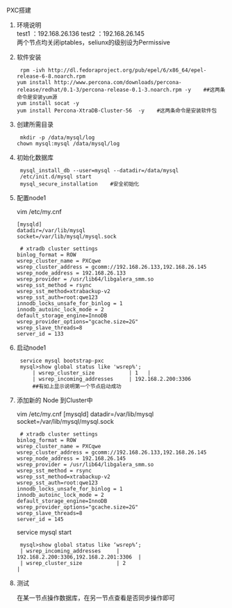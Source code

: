 PXC搭建

1. 环境说明   
   test1 ：192.168.26.136
   test2 ：192.168.26.145   
   两个节点均关闭iptables，seliunx的级别设为Permissive
2. 软件安装

        rpm -ivh http://dl.fedoraproject.org/pub/epel/6/x86_64/epel-release-6-8.noarch.rpm
       yum install http://www.percona.com/downloads/percona-release/redhat/0.1-3/percona-release-0.1-3.noarch.rpm -y    ##这两条命令是安装yum源
       yum install socat -y
       yum install Percona-XtraDB-Cluster-56  -y    #这两条命令是安装软件包
3. 创建所需目录
   
        mkdir -p /data/mysql/log
       chown mysql:mysql /data/mysql/log
4. 初始化数据库

        mysql_install_db --user=mysql --datadir=/data/mysql
        /etc/init.d/mysql start
        mysql_secure_installation    #安全初始化
5. 配置node1
   
    
    vim /etc/my.cnf
   	
       [mysqld]
       datadir=/var/lib/mysql
       socket=/var/lib/mysql/mysql.sock
       
        # xtradb cluster settings
       binlog_format = ROW
       wsrep_cluster_name = PXCqwe
       wsrep_cluster_address = gcomm://192.168.26.133,192.168.26.145
       wsrep_node_address = 192.168.26.133
       wsrep_provider = /usr/lib64/libgalera_smm.so
       wsrep_sst_method = rsync
       wsrep_sst_method=xtrabackup-v2
       wsrep_sst_auth=root:qwe123
       innodb_locks_unsafe_for_binlog = 1
       innodb_autoinc_lock_mode = 2
       default_storage_engine=InnoDB
       wsrep_provider_options="gcache.size=2G"
       wsrep_slave_threads=8
       server_id = 133
6. 启动node1   

        service mysql bootstrap-pxc 
        mysql>show global status like 'wsrep%';
            | wsrep_cluster_size           | 1   | 
            | wsrep_incoming_addresses     | 192.168.2.200:3306 
            ##有如上显示说明第一个节点启动成功
7. 添加新的 Node 到Cluster中   

    
    vim /etc/my.cnf
       [mysqld]
       datadir=/var/lib/mysql
       socket=/var/lib/mysql/mysql.sock
       
        # xtradb cluster settings
       binlog_format = ROW
       wsrep_cluster_name = PXCqwe
       wsrep_cluster_address = gcomm://192.168.26.133,192.168.26.145
       wsrep_node_address = 192.168.26.145
       wsrep_provider = /usr/lib64/libgalera_smm.so
       wsrep_sst_method = rsync
       wsrep_sst_method=xtrabackup-v2
       wsrep_sst_auth=root:qwe123
       innodb_locks_unsafe_for_binlog = 1
       innodb_autoinc_lock_mode = 2
       default_storage_engine=InnoDB
       wsrep_provider_options="gcache.size=2G"
       wsrep_slave_threads=8
       server_id = 145

    service mysql start

        mysql>show global status like ‘wsrep%‘;
        | wsrep_incoming_addresses     | 192.168.2.200:3306,192.168.2.201:3306  |
        | wsrep_cluster_size           | 2                                    |

1. 测试

   在某一节点操作数据库，在另一节点查看是否同步操作即可



 


